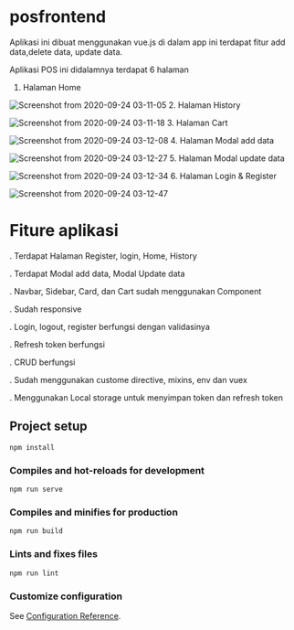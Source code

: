 # posfrontend
Aplikasi ini dibuat menggunakan vue.js di dalam app ini terdapat fitur add data,delete data, update data.

Aplikasi POS ini didalamnya terdapat 6 halaman

1. Halaman Home

![Screenshot from 2020-09-24 03-11-05](https://user-images.githubusercontent.com/68319083/94064458-ef3ff000-fe13-11ea-8905-6d8b2c65c38b.png)
2. Halaman History

![Screenshot from 2020-09-24 03-11-18](https://user-images.githubusercontent.com/68319083/94064469-f36c0d80-fe13-11ea-841e-e120283333e4.png)
3. Halaman Cart

![Screenshot from 2020-09-24 03-12-08](https://user-images.githubusercontent.com/68319083/94064499-f9fa8500-fe13-11ea-8a23-9d1951933af0.png)
4. Halaman Modal add data

![Screenshot from 2020-09-24 03-12-27](https://user-images.githubusercontent.com/68319083/94064510-fcf57580-fe13-11ea-9ea7-52ac0cec092e.png)
5. Halaman Modal update data

![Screenshot from 2020-09-24 03-12-34](https://user-images.githubusercontent.com/68319083/94064519-ff57cf80-fe13-11ea-8098-72b2ae4de748.png)
6. Halaman Login & Register

![Screenshot from 2020-09-24 03-12-47](https://user-images.githubusercontent.com/68319083/94064557-0d0d5500-fe14-11ea-87eb-c05a34a31812.png)

# Fiture aplikasi

. Terdapat Halaman Register, login, Home, History

. Terdapat Modal add data, Modal Update data

. Navbar, Sidebar, Card, dan Cart sudah menggunakan Component

. Sudah responsive

. Login, logout, register berfungsi dengan validasinya

. Refresh token berfungsi

. CRUD berfungsi

. Sudah menggunakan custome directive, mixins, env dan vuex

. Menggunakan Local storage untuk menyimpan token dan refresh token

## Project setup
```
npm install
```

### Compiles and hot-reloads for development
```
npm run serve
```

### Compiles and minifies for production
```
npm run build
```

### Lints and fixes files
```
npm run lint
```

### Customize configuration
See [Configuration Reference](https://cli.vuejs.org/config/).
